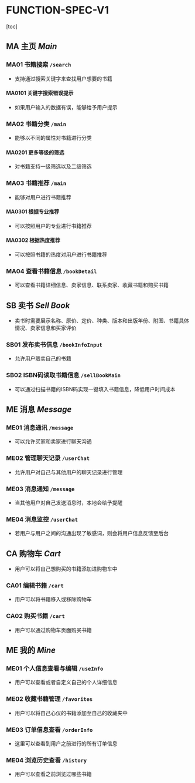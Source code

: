 # **FUNCTION-SPEC-V1**

[toc]

## MA 主页 *Main*

### MA01 书籍搜索 `/search`

- 支持通过搜索关键字来查找用户想要的书籍

#### MA0101 关键字搜索错误提示

- 如果用户输入的数据有误，能够给予用户提示

### MA02 书籍分类 `/main`

- 能够以不同的属性对书籍进行分类

#### MA0201 更多等级的筛选

- 对书籍支持一级筛选以及二级筛选

### MA03 书籍推荐 `/main`

- 能够对用户进行书籍推荐

#### MA0301 根据专业推荐

- 可以按照用户的专业进行书籍推荐

#### MA0302 根据热度推荐

- 可以按照书籍的热度对用户进行书籍推荐

### MA04 查看书籍信息 `/bookDetail`

- 可以查看书籍详细信息、卖家信息、联系卖家、收藏书籍和购买书籍



## SB 卖书 *Sell Book*

- 卖书时需要展示名称、原价、定价、种类、版本和出版年份、附图、书籍具体情况、卖家信息和买家评价

### SB01 发布卖书信息 `/bookInfoInput`

- 允许用户贩卖自己的书籍

### SB02 ISBN码读取书籍信息 `/sellBookMain`

- 可以通过扫描书籍的ISBN码实现一键填入书籍信息，降低用户时间成本



## ME 消息 *Message*

### ME01 消息通讯 `/message`

-  可以允许买家和卖家进行聊天沟通

### ME02 管理聊天记录 `/userChat`

- 允许用户对自己与其他用户的聊天记录进行管理

### ME03 消息通知 `/message`

- 当其他用户对自己发送消息时，本地会给予提醒

### ME04 消息监控 `/userChat`

- 若用户与用户之间的沟通出现了敏感词，则会将用户信息反馈至后台



## CA 购物车 *Cart*

- 用户可以将自己想购买的书籍添加进购物车中

### CA01 编辑书籍 `/cart`

- 用户可以将书籍移入或移除购物车

### CA02 购买书籍 `/cart`

- 用户可以通过购物车页面购买书籍



## ME 我的 *Mine*

### ME01 个人信息查看与编辑 `/useInfo`

- 用户可以查看或者自定义自己的个人详细信息

### ME02 收藏书籍管理 `/favorites`

- 用户可以将自己心仪的书籍添加至自己的收藏夹中

### ME03 订单信息查看 `/orderInfo`

- 这里可以查看到用户之前进行的所有订单信息

### ME04 浏览历史查看 `/history`

- 用户可以查看之前浏览过哪些书籍

